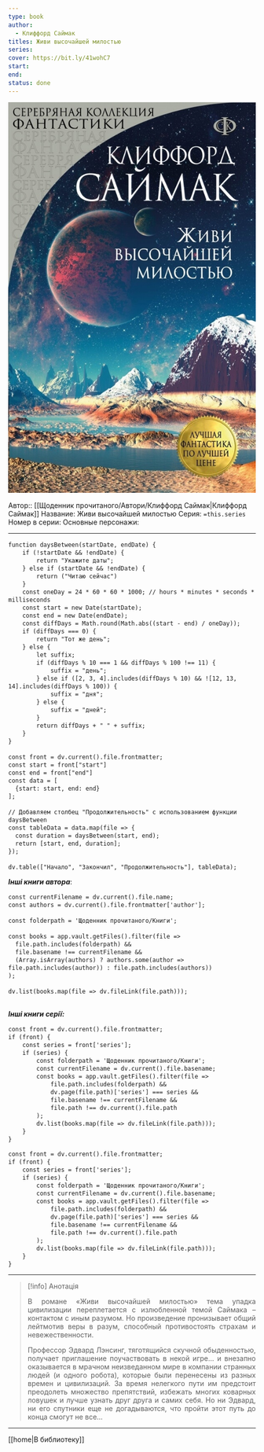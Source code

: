 ```yaml
---
type: book
author:
  - Клиффорд Саймак
titles: Живи высочайшей милостью
series: 
cover: https://bit.ly/41wohC7
start: 
end: 
status: done
---
```

![cover|150](media/cover!150-332.jpg)

Автор:: [[Щоденник прочитаного/Автори/Клиффорд Саймак|Клиффорд Саймак]]
Название: Живи высочайшей милостью
Серия:  `=this.series`
Номер в серии:
Основные персонажи:

---
```dataviewjs
function daysBetween(startDate, endDate) {
	if (!startDate && !endDate) { 
		return "Укажите даты"; 
	} else if (startDate && !endDate) {
		return ("Читаю сейчас")
	}
	const oneDay = 24 * 60 * 60 * 1000; // hours * minutes * seconds * milliseconds
	const start = new Date(startDate);
	const end = new Date(endDate);
	const diffDays = Math.round(Math.abs((start - end) / oneDay));
	if (diffDays === 0) {
		return "Тот же день";   
	} else {
		let suffix;     
	    if (diffDays % 10 === 1 && diffDays % 100 !== 11) {
		    suffix = "день";     
	    } else if ([2, 3, 4].includes(diffDays % 10) && ![12, 13, 14].includes(diffDays % 100)) {
			suffix = "дня";     
		} else {       
			suffix = "дней";     
		}          
		return diffDays + " " + suffix;   
	} 
}  

const front = dv.current().file.frontmatter;
const start = front["start"]
const end = front["end"]
const data = [
  {start: start, end: end}
];

// Добавляем столбец "Продолжительность" с использованием функции daysBetween
const tableData = data.map(file => {
  const duration = daysBetween(start, end);
  return [start, end, duration];
});

dv.table(["Начало", "Закончил", "Продолжительность"], tableData);
```

***Інші книги автора***:
```dataviewjs
const currentFilename = dv.current().file.name;
const authors = dv.current().file.frontmatter['author'];

const folderpath = 'Щоденник прочитаного/Книги';

const books = app.vault.getFiles().filter(file =>
  file.path.includes(folderpath) &&
  file.basename !== currentFilename &&
  (Array.isArray(authors) ? authors.some(author => file.path.includes(author)) : file.path.includes(authors))
);

dv.list(books.map(file => dv.fileLink(file.path)));


```
***Інші книги серії:***
```dataviewjs
const front = dv.current().file.frontmatter;
if (front) {
	const series = front['series'];
	if (series) {
		const folderpath = 'Щоденник прочитаного/Книги';
		const currentFilename = dv.current().file.basename;
		const books = app.vault.getFiles().filter(file =>  
			file.path.includes(folderpath) && 
			dv.page(file.path)['series'] === series && 
			file.basename !== currentFilename &&
			file.path !== dv.current().file.path 
		);
		dv.list(books.map(file => dv.fileLink(file.path)));
	}
}

```

```dataviewjs
const front = dv.current().file.frontmatter;
if (front) {
	const series = front['series'];
	if (series) {
		const folderpath = 'Щоденник прочитаного/Книги';
		const currentFilename = dv.current().file.basename;
		const books = app.vault.getFiles().filter(file =>  
			file.path.includes(folderpath) && 
			dv.page(file.path)['series'] === series && 
			file.basename !== currentFilename &&
			file.path !== dv.current().file.path 
		);
		dv.list(books.map(file => dv.fileLink(file.path)));
	}
}

```

---
>[!info] Анотація
><p align="justify">В романе «Живи высочайшей милостью» тема упадка цивилизации переплетается с излюбленной темой Саймака – контактом с иным разумом. Но произведение пронизывает общий лейтмотив веры в разум, способный противостоять страхам и невежественности.</p>
><p align="justify">Профессор Эдвард Лэнсинг, тяготящийся скучной обыденностью, получает приглашение поучаствовать в некой игре... и внезапно оказывается в мрачном неизведанном мире в компании странных людей (и одного робота), которые были перенесены из разных времен и цивилизаций. За время нелегкого пути им предстоит преодолеть множество препятствий, избежать многих коварных ловушек и лучше узнать друг друга и самих себя. Но ни Эдвард, ни его спутники еще не догадываются, что пройти этот путь до конца смогут не все...</p>
>

___

[[home|В библиотеку]]